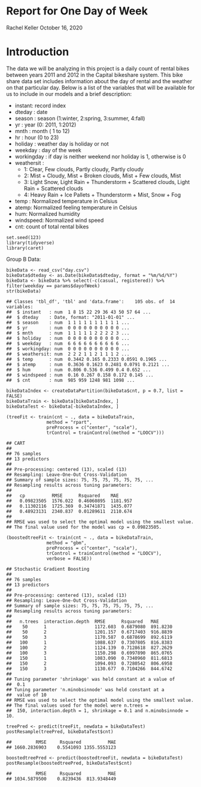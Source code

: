 Report for One Day of Week
================
Rachel Keller
October 16, 2020

Introduction
============

The data we will be analyzing in this project is a daily count of rental
bikes between years 2011 and 2012 in the Capital bikeshare system. This
bike share data set includes information about the day of rental and the
weather on that particular day. Below is a list of the variables that
will be available for us to include in our models and a brief
description:

-   instant: record index
-   dteday : date
-   season : season (1:winter, 2:spring, 3:summer, 4:fall)
-   yr : year (0: 2011, 1:2012)
-   mnth : month ( 1 to 12)
-   hr : hour (0 to 23)
-   holiday : weather day is holiday or not
-   weekday : day of the week
-   workingday : if day is neither weekend nor holiday is 1, otherwise
    is 0
-   weathersit :
    -   1: Clear, Few clouds, Partly cloudy, Partly cloudy
    -   2: Mist + Cloudy, Mist + Broken clouds, Mist + Few clouds, Mist
    -   3: Light Snow, Light Rain + Thunderstorm + Scattered clouds,
        Light Rain + Scattered clouds
    -   4: Heavy Rain + Ice Pallets + Thunderstorm + Mist, Snow + Fog
-   temp : Normalized temperature in Celsius
-   atemp: Normalized feeling temperature in Celsius
-   hum: Normalized humidity
-   windspeed: Normalized wind speed
-   cnt: count of total rental bikes

<!-- -->

    set.seed(123)
    library(tidyverse)
    library(caret)

Group B Data:

    bikeData <- read_csv("day.csv")
    bikeData$dteday <- as.Date(bikeData$dteday, format = "%m/%d/%Y")
    bikeData <- bikeData %>% select(-c(casual, registered)) %>% filter(weekday == params$dayofWeek)
    str(bikeData)

    ## Classes 'tbl_df', 'tbl' and 'data.frame':    105 obs. of  14 variables:
    ##  $ instant   : num  1 8 15 22 29 36 43 50 57 64 ...
    ##  $ dteday    : Date, format: "2011-01-01" ...
    ##  $ season    : num  1 1 1 1 1 1 1 1 1 1 ...
    ##  $ yr        : num  0 0 0 0 0 0 0 0 0 0 ...
    ##  $ mnth      : num  1 1 1 1 1 2 2 2 2 3 ...
    ##  $ holiday   : num  0 0 0 0 0 0 0 0 0 0 ...
    ##  $ weekday   : num  6 6 6 6 6 6 6 6 6 6 ...
    ##  $ workingday: num  0 0 0 0 0 0 0 0 0 0 ...
    ##  $ weathersit: num  2 2 2 1 1 2 1 1 1 2 ...
    ##  $ temp      : num  0.3442 0.165 0.2333 0.0591 0.1965 ...
    ##  $ atemp     : num  0.3636 0.1623 0.2481 0.0791 0.2121 ...
    ##  $ hum       : num  0.806 0.536 0.499 0.4 0.652 ...
    ##  $ windspeed : num  0.16 0.267 0.158 0.172 0.145 ...
    ##  $ cnt       : num  985 959 1248 981 1098 ...

    bikeDataIndex <- createDataPartition(bikeData$cnt, p = 0.7, list = FALSE)
    bikeDataTrain <- bikeData[bikeDataIndex, ]
    bikeDataTest <- bikeData[-bikeDataIndex, ]

    (treeFit <- train(cnt ~ ., data = bikeDataTrain,
                   method = "rpart",
                   preProcess = c("center", "scale"),
                   trControl = trainControl(method = "LOOCV")))

    ## CART 
    ## 
    ## 76 samples
    ## 13 predictors
    ## 
    ## Pre-processing: centered (13), scaled (13) 
    ## Resampling: Leave-One-Out Cross-Validation 
    ## Summary of sample sizes: 75, 75, 75, 75, 75, 75, ... 
    ## Resampling results across tuning parameters:
    ## 
    ##   cp          RMSE      Rsquared    MAE     
    ##   0.09823505  1576.022  0.46060895  1181.957
    ##   0.11302116  1725.369  0.34741871  1435.077
    ##   0.48923131  2340.837  0.01289611  2110.674
    ## 
    ## RMSE was used to select the optimal model using the smallest value.
    ## The final value used for the model was cp = 0.09823505.

    (boostedtreeFit <- train(cnt ~ ., data = bikeDataTrain,
                   method = "gbm",
                   preProcess = c("center", "scale"),
                   trControl = trainControl(method = "LOOCV"),
                   verbose = FALSE))

    ## Stochastic Gradient Boosting 
    ## 
    ## 76 samples
    ## 13 predictors
    ## 
    ## Pre-processing: centered (13), scaled (13) 
    ## Resampling: Leave-One-Out Cross-Validation 
    ## Summary of sample sizes: 75, 75, 75, 75, 75, 75, ... 
    ## Resampling results across tuning parameters:
    ## 
    ##   n.trees  interaction.depth  RMSE      Rsquared   MAE     
    ##    50      1                  1172.603  0.6879080  891.8230
    ##    50      2                  1201.157  0.6717403  916.8839
    ##    50      3                  1170.587  0.6878699  892.6119
    ##   100      1                  1088.637  0.7307805  816.8383
    ##   100      2                  1124.139  0.7128618  827.2629
    ##   100      3                  1150.298  0.6997890  865.0765
    ##   150      1                  1083.090  0.7340960  811.6813
    ##   150      2                  1094.093  0.7280542  806.6958
    ##   150      3                  1130.677  0.7104266  844.6742
    ## 
    ## Tuning parameter 'shrinkage' was held constant at a value of
    ##  0.1
    ## Tuning parameter 'n.minobsinnode' was held constant at a
    ##  value of 10
    ## RMSE was used to select the optimal model using the smallest value.
    ## The final values used for the model were n.trees =
    ##  150, interaction.depth = 1, shrinkage = 0.1 and n.minobsinnode = 10.

    treePred <- predict(treeFit, newdata = bikeDataTest)
    postResample(treePred, bikeDataTest$cnt)

    ##         RMSE     Rsquared          MAE 
    ## 1660.2836903    0.5541093 1355.5553123

    boostedtreePred <- predict(boostedtreeFit, newdata = bikeDataTest)
    postResample(boostedtreePred, bikeDataTest$cnt)

    ##         RMSE     Rsquared          MAE 
    ## 1034.5879500    0.8239436  813.9348449

